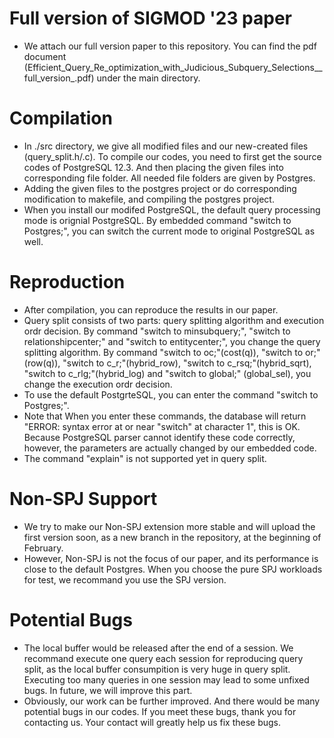 # Full version of SIGMOD '23 paper
* We attach our full version paper to this repository. You can find the pdf document (Efficient_Query_Re_optimization_with_Judicious_Subquery_Selections__full_version_.pdf) under the main directory.


# Compilation
* In ./src directory, we give all modified files and our new-created files (query_split.h/.c). To compile our codes, you need to first get the source codes of PostgreSQL 12.3. And then placing the given files into corresponding file folder. All needed file folders are given by Postgres.
* Adding the given files to the postgres project or do corresponding modification to makefile, and compiling the postgres project.
* When you install our modifed PostgreSQL, the default query processing mode is orignial PostgreSQL. By embedded command "switch to Postgres;", you can switch the current mode to original PostgreSQL as well.


# Reproduction
* After compilation, you can reproduce the results in our paper.
* Query split consists of two parts: query splitting algorithm and execution ordr decision. By command "switch to minsubquery;", "switch to relationshipcenter;" and "switch to entitycenter;", you change the query splitting algorithm. By command "switch to oc;"(cost(q)), "switch to or;"(row(q)), "switch to c_r;"(hybrid_row), "switch to c_rsq;"(hybrid_sqrt), "switch to c_rlg;"(hybrid_log) and "switch to global;" (global_sel), you change the execution ordr decision. 
* To use the default PostgrteSQL, you can enter the command "switch to Postgres;".
* Note that When you enter these commands, the database will return "ERROR: syntax error at or near "switch" at character 1", this is OK. Because PostgreSQL parser cannot identify these code correctly, however, the parameters are actually changed by our embedded code.
* The command "explain" is not supported yet in query split.

# Non-SPJ Support
* We try to make our Non-SPJ extension more stable and will upload the first version soon, as a new branch in the repository, at the beginning of February.
* However, Non-SPJ is not the focus of our paper, and its performance is close to the default Postgres. When you choose the pure SPJ workloads for test, we recommand you use the SPJ version.


# Potential Bugs
* The local buffer would be released after the end of a session. We recommand execute one query each session for reproducing query split, as the local buffer consumpition is very huge in query split. Executing too many queries in one session may lead to some unfixed bugs. In future, we will improve this part.
* Obviously, our work can be further improved. And there would be many potential bugs in our codes. If you meet these bugs, thank you for contacting us. Your contact will greatly help us fix these bugs.
